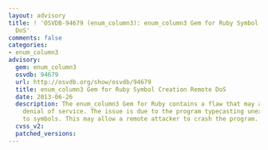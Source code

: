 ```yaml
---
layout: advisory
title: ! 'OSVDB-94679 (enum_column3): enum_column3 Gem for Ruby Symbol Creation Remote
  DoS'
comments: false
categories:
- enum_column3
advisory:
  gem: enum_column3
  osvdb: 94679
  url: http://osvdb.org/show/osvdb/94679
  title: enum_column3 Gem for Ruby Symbol Creation Remote DoS
  date: 2013-06-26
  description: The enum_column3 Gem for Ruby contains a flaw that may allow a remote
    denial of service. The issue is due to the program typecasting unexpected strings
    to symbols. This may allow a remote attacker to crash the program.
  cvss_v2: 
  patched_versions: 
---
```


